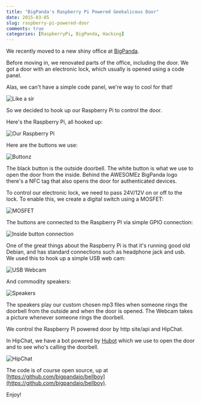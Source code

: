 ```yaml
---
title: "BigPanda's Raspberry Pi Powered Geekalicous Door"
date: 2015-03-05
slug: raspberry-pi-powered-door
comments: true
categories: [RaspberryPi, BigPanda, Hacking]
---
```


We recently moved to a new shiny office at [BigPanda](http://bigpanda.io).

Before moving in, we renovated parts of the office, including the door.
We got a door with an electronic lock, which usually is opened using a code panel.

Alas, we can't have a simple code panel, we're way to cool for that!

![Like a sir](/images/panda-pi/like_a_sir.gif "Like a sir")

So we decided to hook up our Raspberry Pi to control the door.

Here's the Raspberry Pi, all hooked up:

![Our Raspberry Pi](/images/panda-pi/pi.jpg "Our Raspberry Pi")

Here are the buttons we use:

![Buttonz](/images/panda-pi/buttons.jpg "Buttonz")

The black button is the outside doorbell.
The white button is what we use to open the door from the inside.
Behind the AWESOMEz BigPanda logo there's a NFC tag that also opens the door for authenticated devices.

To control our electronic lock, we need to pass 24V/12V on or off to the lock.
To enable this, we create a digital switch using a MOSFET:

![MOSFET](/images/panda-pi/mosfet.jpg "MOSFET")

The buttons are connected to the Raspberry PI via simple GPIO connection:

![Inside button connection](/images/panda-pi/inside_button_connection.jpg "Inside button connection")

One of the great things about the Raspberry Pi is that it's running good old Debian, and has standard connections such as headphone jack and usb.
We used this to hook up a simple USB web cam:

![USB Webcam](/images/panda-pi/webcam.jpg "USB Webcam")

And commodity speakers:

![Speakers](/images/panda-pi/speaker.jpg "Speakers")

The speakers play our custom chosen mp3 files when someone rings the doorbell from the outside and when the door is opened.
The Webcam takes a picture whenever someone rings the doorbell.

We control the Raspberry Pi powered door by http site/api and HipChat.

In HipChat, we have a bot powered by [Hubot](https://hubot.github.com/) which we use to open the door and to see who's calling the doorbell.

![HipChat](/images/panda-pi/hipchat.png "HipChat")

The code is of course open source, up at [https://github.com/bigpandaio/bellboy](https://github.com/bigpandaio/bellboy).

Enjoy!
